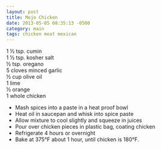 ```yaml
---
layout: post
title: Mojo Chicken
date: 2013-05-05 08:35:13 -0500
category: main
tags: chicken meat mexican
---
```

1 ½ tsp. cumin  
1 ½ tsp. kosher salt  
½ tsp. oregano  
5 cloves minced garlic  
½ cup olive oil  
1 lime  
½ orange  
1 whole chicken  

 * Mash spices into a paste in a heat proof bowl
 * Heat oil in saucepan and whisk into spice paste
 * Allow mixture to cool slightly and squeeze in juices
 * Pour over chicken pieces in plastic bag, coating chicken
 * Refrigerate 4 hours or overnight
 * Bake at 375°F about 1 hour, until chicken is 180°F.

